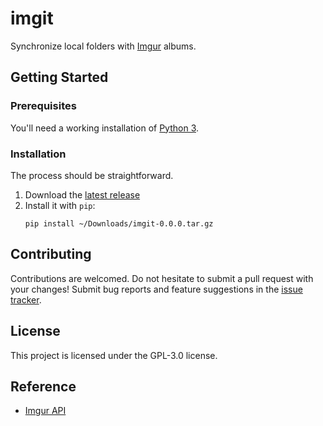 # imgit

Synchronize local folders with [Imgur](https://imgur.com/) albums.

## Getting Started

### Prerequisites

You'll need a working installation of [Python 3](https://www.python.org/).

### Installation

The process should be straightforward.

1. Download the [latest release](https://github.com/ychalier/imgit/releases)
2. Install it with `pip`:
   ```console
   pip install ~/Downloads/imgit-0.0.0.tar.gz
   ```

## Contributing

Contributions are welcomed. Do not hesitate to submit a pull request with your changes! Submit bug reports and feature suggestions in the [issue tracker](https://github.com/ychalier/imgit/issues/new/choose).

## License

This project is licensed under the GPL-3.0 license.

## Reference

- [Imgur API](https://apidocs.imgur.com/)
